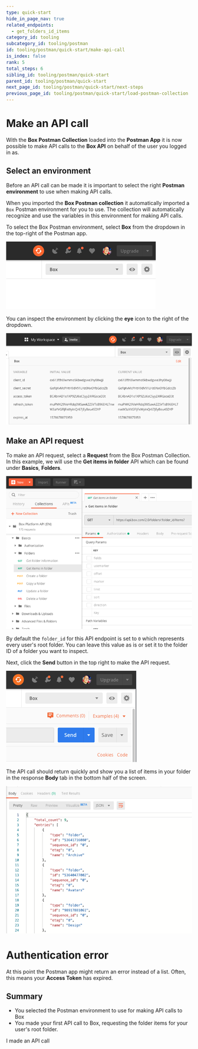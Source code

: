 ```yaml
---
type: quick-start
hide_in_page_nav: true
related_endpoints:
  - get_folders_id_items
category_id: tooling
subcategory_id: tooling/postman
id: tooling/postman/quick-start/make-api-call
is_index: false
rank: 5
total_steps: 6
sibling_id: tooling/postman/quick-start
parent_id: tooling/postman/quick-start
next_page_id: tooling/postman/quick-start/next-steps
previous_page_id: tooling/postman/quick-start/load-postman-collection
---
```


<!-- alex disable postman-postwoman -->

# Make an API call

With the **Box Postman Collection** loaded into the **Postman App** it is now
possible to make API calls to the **Box API** on behalf of the user you logged
in as.

## Select an environment

Before an API call can be made it is important to select the right **Postman
environment** to use when making API calls.

When you imported the **Box Postman collection** it automatically imported a
`Box` Postman environment for you to use. The collection will automatically
recognize and use the variables in this environment for making API calls.

To select the Box Postman environment, select **Box** from the dropdown in the
top-right of the Postman app.

<ImageFrame border center shadow>

![Select Postman environment](./select-environment.png)

</ImageFrame>

You can inspect the environment by clicking the **eye** icon to the right of the
dropdown.

<ImageFrame border center shadow>

![Inspect Postman environment](./inspect-environment.png)

</ImageFrame>

## Make an API request

To make an API request, select a **Request** from the Box Postman Collection. In
this example, we will use the **Get items in folder** API which can be found
under **Basics**, **Folders**.

<ImageFrame border center shadow>

![Selecting an API request](./select-api-request.png)

</ImageFrame>

By default the `folder_id` for this API endpoint is set to `0` which represents
every user's root folder. You can leave this value as is or set it to the folder
ID of a folder you want to inspect.

Next, click the **Send** button in the top right to make the API request.

<ImageFrame border center shadow>

![Postman Send button](./postman-send-button.png)

</ImageFrame>

The API call should return quickly and show you a list of items
in your folder in the response **Body** tab in the bottom half of the screen.

<ImageFrame border center shadow>

![Postman response body](./postman-response-body.png)

</ImageFrame>

<Message warning>

# Authentication error

At this point the Postman app might return an error instead of a list. Often,
this means your **Access Token** has expired.

</Message>

## Summary

* You selected the Postman environment to use for making API calls to Box
* You made your first API call to Box, requesting the folder items for your
  user's root folder.

<Next>

I made an API call

</Next>
